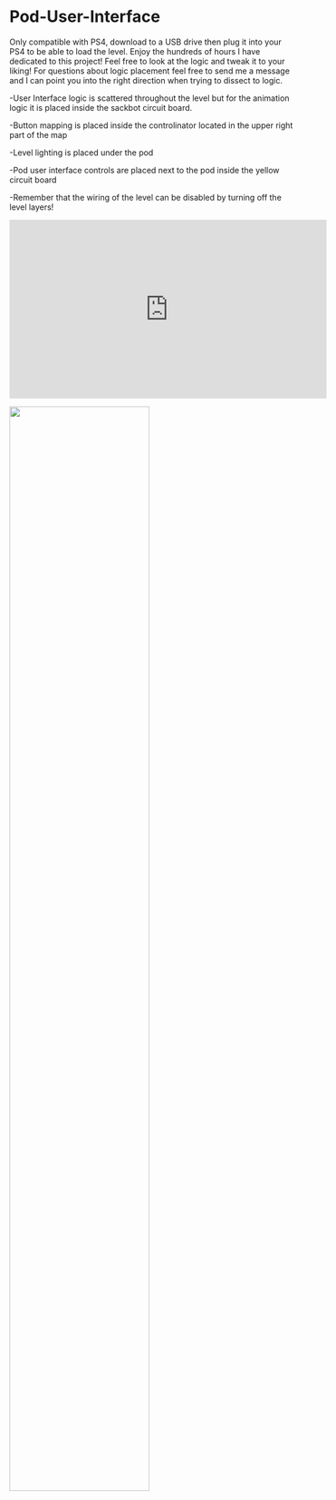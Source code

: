 # Pod-User-Interface

Only compatible with PS4, download to a USB drive then plug it into your PS4 to be able to load the level. Enjoy the hundreds of hours I have dedicated to this project! Feel free to look at the logic and tweak it to your liking! For questions about logic placement feel free to send me a message and I can point you into the right direction when trying to dissect to logic. 

-User Interface logic is scattered throughout the level but for the animation logic it is placed inside the sackbot circuit board.

-Button mapping is placed inside the controlinator located in the upper right part of the map

-Level lighting is placed under the pod

-Pod user interface controls are placed next to the pod inside the yellow circuit board

-Remember that the wiring of the level can be disabled by turning off the level layers!


<iframe width="560" height="315" src="https://www.youtube.com/embed/0pq9n8BGJe8" title="YouTube video player" frameborder="0" allow="accelerometer; autoplay; clipboard-write; encrypted-media; gyroscope; picture-in-picture" allowfullscreen></iframe>


[<img src="https://i.redd.it/9ocrticstar21.jpg" width="70%">](https://www.youtube.com/embed/0pq9n8BGJe8 "Now in Android: 55")
